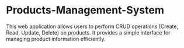 # Products-Management-System
This web application allows users to perform CRUD operations (Create, Read, Update, Delete) on products. It provides a simple interface for managing product information efficiently.
